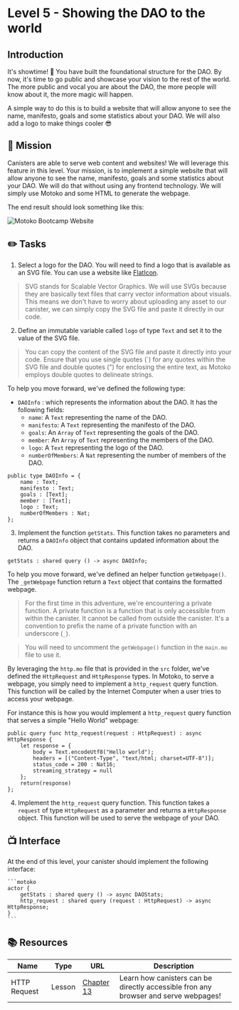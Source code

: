 # Level 5 - Showing the DAO to the world

## Introduction

It's showtime! 🎤
You have built the foundational structure for the DAO.
By now, it's time to go public and showcase your vision to the rest of the world. The more public and vocal you are about the DAO, the more people will know about it, the more magic will happen.

A simple way to do this is to build a website that will allow anyone to see the name, manifesto, goals and some statistics about your DAO. We will also add a logo to make things cooler 😎

## 🎯 Mission

Canisters are able to serve web content and websites! We will leverage this feature in this level. Your mission, is to implement a simple website that will allow anyone to see the name, manifesto, goals and some statistics about your DAO. We will do that without using any frontend technology. We will simply use Motoko and some HTML to generate the webpage.

The end result should look something like this:

![Motoko Bootcamp Website](https://raw.githubusercontent.com/motoko-bootcamp/dao-adventure/main/levels/assets/level_5/webpage_mbc.png)

## ✏️ Tasks

1. Select a logo for the DAO. You will need to find a logo that is available as an SVG file. You can use a website like [FlatIcon](https://www.flaticon.com/fr/).

> SVG stands for Scalable Vector Graphics. We will use SVGs because they are basically text files that carry vector information about visuals. This means we don't have to worry about uploading any asset to our canister, we can simply copy the SVG file and paste it directly in our code.

2. Define an immutable variable called `logo` of type `Text` and set it to the value of the SVG file.

> You can copy the content of the SVG file and paste it directly into your code. Ensure that you use single quotes (`) for any quotes within the SVG file and double quotes (") for enclosing the entire text, as Motoko employs double quotes to delineate strings.

To help you move forward, we've defined the following type:

- `DAOInfo` : which represents the information about the DAO. It has the following fields:
  - `name`: A `Text` representing the name of the DAO.
  - `manifesto`: A `Text` representing the manifesto of the DAO.
  - `goals`: An `Array` of `Text` representing the goals of the DAO.
  - `member`: An `Array` of `Text` representing the members of the DAO.
  - `logo`: A `Text` representing the logo of the DAO.
  - `numberOfMembers`: A `Nat` representing the number of members of the DAO.

```motoko
public type DAOInfo = {
    name : Text;
    manifesto : Text;
    goals : [Text];
    member : [Text];
    logo : Text;
    numberOfMembers : Nat;
};
```

3. Implement the function `getStats`. This function takes no parameters and returns a `DAOInfo` object that contains updated information about the DAO.

```motoko
getStats : shared query () -> async DAOInfo;
```

To help you move forward, we've defined an helper function `getWebpage()`. The `_getWebpage` function return a `Text` object that contains the formatted webpage.

> For the first time in this adventure, we're encountering a private function. A private function is a function that is only accessible from within the canister. It cannot be called from outside the canister. It's a convention to prefix the name of a private function with an underscore (`_`).

> You will need to uncomment the `getWebpage()` function in the `main.mo` file to use it.

By leveraging the `http.mo` file that is provided in the `src` folder, we've defined the `HttpRequest` and `HttpResponse` types. In Motoko, to serve a webpage, you simply need to implement a `http_request` query function. This function will be called by the Internet Computer when a user tries to access your webpage.

For instance this is how you would implement a `http_request` query function that serves a simple "Hello World" webpage:

```motoko
public query func http_request(request : HttpRequest) : async HttpResponse {
    let response = {
        body = Text.encodeUtf8("Hello world");
        headers = [("Content-Type", "text/html; charset=UTF-8")];
        status_code = 200 : Nat16;
        streaming_strategy = null
    };
    return(response)
};
```

4. Implement the `http_request` query function. This function takes a `request` of type `HttpRequest` as a parameter and returns a `HttpResponse` object. This function will be used to serve the webpage of your DAO. 

## 📺 Interface

At the end of this level, your canister should implement the following interface:

    ```motoko
    actor {
        getStats : shared query () -> async DAOStats;
        http_request : shared query (request : HttpRequest) -> async HttpResponse;
    }
    ```

## 📚 Resources

| Name         | Type   | URL                                                                                                       | Description                                                                         |
| ------------ | ------ | --------------------------------------------------------------------------------------------------------- | ----------------------------------------------------------------------------------- |
| HTTP Request | Lesson | [Chapter 13](https://github.com/motoko-bootcamp/dao-adventure/blob/main/lessons/chapter-13/CHAPTER-13.MD) | Learn how canisters can be directly accessible fron any browser and serve webpages! |
